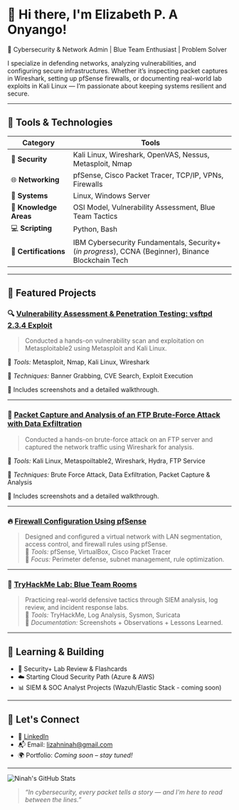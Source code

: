 # 👋 Hi there, I'm Elizabeth P. A Onyango!

🎯 Cybersecurity & Network Admin | Blue Team Enthusiast | Problem Solver


I specialize in defending networks, analyzing vulnerabilities, and configuring secure infrastructures. Whether it’s inspecting packet captures in Wireshark, setting up pfSense firewalls, or documenting real-world lab exploits in Kali Linux — I’m passionate about keeping systems resilient and secure.

---

## 🧰 Tools & Technologies

| Category | Tools |
|---------|-------|
| 🔐 **Security** | Kali Linux, Wireshark, OpenVAS, Nessus, Metasploit, Nmap |
| 🌐 **Networking** | pfSense, Cisco Packet Tracer, TCP/IP, VPNs, Firewalls |
| 🐧 **Systems** | Linux, Windows Server |
| 🧠 **Knowledge Areas** | OSI Model, Vulnerability Assessment, Blue Team Tactics |
| 💻 **Scripting** | Python, Bash |
| 📜 **Certifications** | IBM Cybersecurity Fundamentals, Security+ (*in progress*), CCNA (Beginner), Binance Blockchain Tech |

---

## 🧪 Featured Projects

### 🔍 [Vulnerability Assessment & Penetration Testing: vsftpd 2.3.4 Exploit](https://github.com/ninahonyango/VAPT)
> Conducted a hands-on vulnerability scan and exploitation on Metasploitable2 using Metasploit and Kali Linux.

🧰 *Tools:* Metasploit, Nmap, Kali Linux, Wireshark  

📸 *Techniques:* Banner Grabbing, CVE Search, Exploit Execution  

📎 Includes screenshots and a detailed walkthrough.

---

### 🔐 [Packet Capture and Analysis of an FTP Brute-Force Attack with Data Exfiltration](https://github.com/ninahonyango/Packet-Capture-Analysis)
> Conducted a hands-on brute-force attack on an FTP server and captured the network traffic using Wireshark for analysis.

🧰 *Tools:* Kali Linux, Metaspoiltable2, Wireshark, Hydra, FTP Service  

📸 *Techniques:* Brute Force Attack, Data Exfiltration, Packet Capture & Analysis

📎 Includes screenshots and a detailed walkthrough.

---
### 🔥 [Firewall Configuration Using pfSense](https://github.com/ninahonyango/pfsense-firewall)
> Designed and configured a virtual network with LAN segmentation, access control, and firewall rules using pfSense.  
🧰 *Tools:* pfSense, VirtualBox, Cisco Packet Tracer  
🔐 *Focus:* Perimeter defense, subnet management, rule optimization.

---

### 🧪 [TryHackMe Lab: Blue Team Rooms](https://github.com/ninahonyango/tryhackme-labs)
> Practicing real-world defensive tactics through SIEM analysis, log review, and incident response labs.  
🧰 *Tools:* TryHackMe, Log Analysis, Sysmon, Suricata  
📖 *Documentation:* Screenshots + Observations + Lessons Learned.

---

## 🚧 Learning & Building

- 🔄 Security+ Lab Review & Flashcards  
- ☁️ Starting Cloud Security Path (Azure & AWS)  
- 📊 SIEM & SOC Analyst Projects (Wazuh/Elastic Stack - coming soon)

---

## 💬 Let's Connect

- 🔗 [LinkedIn](https://www.linkedin.com/in/elizabeth-p-a-onyango)
- 📬 Email: lizahninah@gmail.com  
- 🌍 Portfolio: *Coming soon – stay tuned!*

---

![Ninah's GitHub Stats](https://github-readme-stats.vercel.app/api?username=ninahonyango&show_icons=true&theme=radical)

> *“In cybersecurity, every packet tells a story — and I'm here to read between the lines.”*

